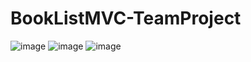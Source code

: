 # BookListMVC-TeamProject
![image](https://user-images.githubusercontent.com/104786237/200636277-1c3cc263-6018-4909-9bd0-4e44bccc1625.png)
![image](https://user-images.githubusercontent.com/104786237/200636385-07489559-df15-43a8-ba43-4472ca8236ae.png)
![image](https://user-images.githubusercontent.com/104786237/200636461-0eebca40-319f-4b2a-b772-0b9e9e0317b0.png)
